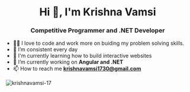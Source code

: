 <h1 align="center">Hi 👋, I'm Krishna Vamsi</h1>
<h3 align="center">Competitive Programmer and .NET Developer</h3>

- 🧑‍💻 I love to code and work more on buiding my problem solving skills.
- 🌱 I’m consistent every day
- 🚀 I'm currently learning how to build interactive websites
- 🔭 I’m currently working on **Angular and .NET**
- 📫 How to reach me **krishnavamsi1730@gmail.com**
<p>&nbsp;<img align="center" src="https://github-readme-stats.vercel.app/api?username=krishnavamsi-17&show_icons=true&locale=en" alt="krishnavamsi-17" /></p>
